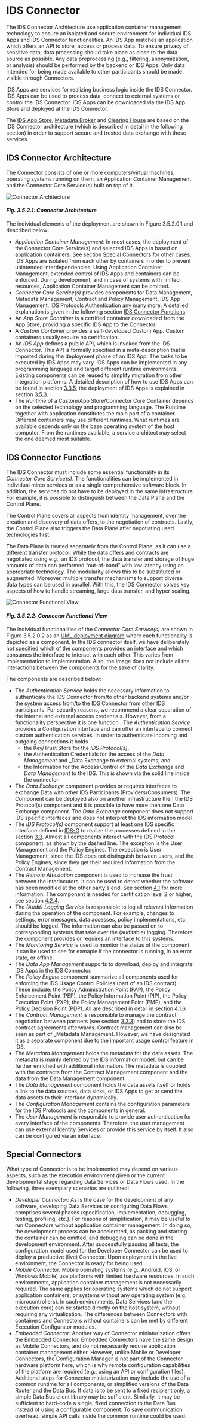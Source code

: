 # IDS Connector

The IDS Connector Architecture use application container management technology to ensure an isolated and secure environment for individual IDS Apps and IDS Connector functionalities. An IDS App matches an application which offers an API to store, access or process data. To ensure privacy of sensitive data, data processing should take place as close to the data source as possible. Any data preprocessing (e.g., filtering, anonymization, or analysis) should be performed by the backend or IDS Apps. Only data intended for being made available to other participants should be made visible through Connectors.

IDS Apps are services for realizing business logic inside the IDS Connector. IDS Apps can be used to process data, connect to external systems or control the IDS Connector. IDS Apps can be downloaded via the IDS App Store and deployed at the IDS Connector.

The [IDS App Store](3_5_3_App_Store_and_Data_Apps.md), [Metadata Broker](3_5_4_Broker.md) and [Clearing House](3_5_5_Clearing_House.md) are based on the IDS Connector architecture (which is described in detail in the following section) in order to support secure and trusted data exchange with these services.

## IDS Connector Architecture

The Connector consists of one or more computers/virtual machines, operating systems running on them, an Application Container Management and the Connector Core Service(s) built on top of it. 

![Connector Architecture](media/connector_architecture.png)
#### _Fig. 3.5.2.1: Connector Architecture_

The individual elements of the deployment are shown in Figure 3.5.2.0.1 and described below:
- _Application Container Management_: In most cases, the deployment of the Connector Core Service(s) and selected IDS Apps is based on application containers. See section [Special Connectors](#special-connectors) for other cases. IDS Apps are isolated from each other by containers in order to prevent unintended interdependencies. Using Application Container Management, extended control of IDS Apps and containers can be enforced. During development, and in case of systems with limited resources, Application Container Management can be omitted.  
- _Connector Core Service(s)_ provides components for Data Management, Metadata Management, Contract and Policy Management, IDS App Management, IDS Protocols Authentication any many more. A detailed explanation is given in the following section [IDS Connector Functions](#ids-connector-functions).
- An _App Store Container_ is a certified container downloaded from the App Store, providing a specific IDS App to the Connector.
- A _Custom Container_ provides a self-developed Custom App. Custom containers usually require no certification. 
- An _IDS App_ defines a public API, which is invoked from the IDS Connector. This API is formally specified in a meta-description that is imported during the deployment phase of an IDS App. The tasks to be executed by IDS Apps may vary. IDS Apps can be implemented in any programming language and target different runtime environments. Existing components can be reused to simplify migration from other integration platforms. A detailed description of how to use IDS Apps can be found in section [3.3.5](../../3_3_Process_Layer/3_3_5_Publishing_and_using_Data_Apps.md), the deployment of IDS Apps is explained in section [3.5.3](3_5_3_App_Store_and_Data_Apps.md).
- The _Runtime_ of a Custom/App Store/Connector Core Container depends on the selected technology and programming language. The Runtime together with application constitutes the main part of a container. Different containers may use different runtimes. What runtimes are available depends only on the base operating system of the host computer. From the runtimes available, a service architect may select the one deemed most suitable.

## IDS Connector Functions

The IDS Connector must include some essential functionality in its _Connector Core Service(s)_. The functionalities can be implemented in individual mirco services or as a single comprehensive software block. In addition, the services do not have to be deployed in the same infrastructure. For example, it is possible to distinguish between the Data Plane and the Control Plane. 

The Control Plane covers all aspects from identity management, over the creation and discovery of data offers, to the negotiation of contracts. Lastly, the Control Plane also triggers the Data Plane after negotiating used technologies first. 

The Data Plane is treated separately from the Control Plane, as it can use a different transfer protocol. While the data offers and contracts are negotiated using e.g., an IDS protocol, the data transfer and storage of huge amounts of data can performed “out-of-band” with low latency using an appropriate technology. The modularity allows this to be substituted or augmented. Moreover, multiple transfer mechanisms to support diverse data types can be used in parallel. With this, the IDS Connector solves key aspects of how to handle streaming, large data transfer, and hyper scaling.

![Connector Functional View](media/connector_functional_view.png)
#### _Fig. 3.5.2.2: Connector Functional View_

The individual functionalities of the _Connector Core Service(s)_ are shown in Figure 3.5.2.0.2 as an [UML deployment diagram](https://www.omg.org/spec/UML/2.5.1/) where each functionality is depicted as a component. In the IDS connector itself, we have deliberately not specified which of the components provides an interface and which consumes the interface to interact with each other. This varies from implementation to implementation. Also, the image does not include all the interactions between the components for the sake of clarity.

The components are described below:

- The _Authentication Service_ holds the necessary information to authenticate the IDS Connector from/to other backend systems and/or the system access from/to the IDS Connector from other IDS participants. For security reasons, we recommend a clear separation of the internal and external access credentials. However, from a functionality perspective it is one function
. The _Authentication Service_ provides a Configuration interface and can offer an interface to connect custom authentication services. In order to authenticate incoming and outgoing connections it holds
	- the Key/Trust Store for the _IDS Protocol(s)_, 
	- the Authentication Credentials for the access of the _Data Management_ and _Data Exchange to external systems, and 
	- the Information for the Access Control of the _Data Exchange_ and _Data Management_ to the IDS.
This is shown via the solid line inside the connector. 
- The _Data Exchange_ component provides or requires interfaces to exchange Data with other IDS Participants (Providers/Consumers). The Component can be deployed also on another infrastructure then the IDS Protocol(s) component and it is possible to have more then one Data Exchange component. The _Data Exchange_ component does not support IDS specific interfaces and does not interpret the IDS information model.
- The _IDS Protocol(s)_ component support at least one IDS specific interface defined in [IDS-G](https://github.com/International-Data-Spaces-Association/IDS-G) to realize the processes defined in the section [3.3](../../3_3_Process_Layer). Almost all components interact with the IDS Protocol component, as shown by the dashed line. The exception is the User Management and the Policy Engines. The exception is User Management, since the IDS does not distinguish between users, and the Policy Engines, since they get their required information from the Contract Management. 
- The _Remote Attestation_ component is used to increase the trust between the interlocutors. It can be used to detect whether the software has been modified at the other party's end. See section [4.1](../../../4_Perspectives_of_the_Reference_Architecture_Model/4_1_Security_Perspective) for more information. The component is needed for certification level 2 or higher, see section [4.2.4](../../../4_Perspectives_of_the_Reference_Architecture_Model/4_2_Certification_Perspective/4_2_4_Component_Certification.md).
- The _(Audit) Logging Service_ is responsible to log all relevant information during the operation of the component. For example, changes to settings, error messages, data accesses, policy implementations, etc. should be logged. The information can also be passed on to corresponding systems that take over the (auditable) logging. Therefore the component provides or requires an interface to this systems. 
- The _Monitoring Service_  is used to monitor the status of the component. It can be used to see for exmaple if the connector is running, in an error state, or offline.
- The _Data App Management_  supports to download, deploy and integrate IDS Apps in the IDS Connector.
- The _Policy Engine_ component summarize all components used for enforcing the IDS Usage Control Policies (part of an IDS contract). These include:  the Policy Administration Point (PAP), the Policy Enforcement Point (PEP), the Policy Information Point (PIP), the Policy Execution Point (PXP), the Policy Management Point (PMP), and the Policy Decision Point (PDP). All are described in detail in section [4.1.6](../../../4_Perspectives_of_the_Reference_Architecture_Model/4_1_Security_Perspective/4_1_6_Usage_Control.md).
- The _Contract Management_ is responsible to manage the contract negotiation between partners (see section [3.3.3](../../3_Layers_of_the_Reference_Architecture_Model/3_3_Process_Layer/3_3_3_Contract_Negotiation.md)) and to store the IDS contract agreements afterwards. Contract management can also be seen as part of _Metadata Management. However, we have designated it as a separate component due to the important usage control feature in IDS.
- The _Metadata Management_  holds the metadata for the data assets. The metadata is mainly defined by the IDS information model, but can be further enriched with additional information. The metadata is coupled with the contracts from the Contract Management component and the data from the Data Management component.
- The _Data Management_ component holds the data assets itself or holds a link to the data sources, data sinks, or IDS Apps to get or send the data assets to their interface dynamically. 
- The _Configuration Management_ contains the configuration parameters for the IDS Protocols and the components in general.
- The _User Management_ is responsible to provide user authentication for every interface of the components. Therefore, the user management can use external Identity Services or provide this service by itself. It also can be configured via an interface.

## Special Connectors

What type of Connector is to be implemented may depend on various aspects, such as the execution environment given or the current developmental stage regarding Data Services or Data Flows used. In the following, three exemplary scenarios are outlined:

- _Developer Connector:_
As is the case for the development of any software, developing Data Services or configuring Data Flows comprises several phases (specification, implementation, debugging, testing, profiling, etc.). For reasons of simplification, it may be useful to run Connectors without application container management. In doing so, the development process can be accelerated, as packing and starting the container can be omitted, and debugging can be done in the development environment. After successfully passing all tests, the configuration model used for the Developer Connector can be used to deploy a productive (live) Connector. Upon deployment in the live environment, the Connector is ready for being used.
- _Mobile Connector:_
Mobile operating systems (e.g., Android, iOS, or Windows Mobile) use platforms with limited hardware resources. In such environments, application container management is not necessarily required. The same applies for operating systems which do not support application containers, or systems without any operating system (e.g. microcontrollers). In such environments, Data Services (and the execution core) can be started directly on the host system, without requiring any virtualization. The differences between Connectors with containers and Connectors without containers can be met by different Execution Configurator modules.
- _Embedded Connector:_
Another way of Connector miniaturization offers the Embedded Connector. Embedded Connectors have the same design as Mobile Connectors, and do not necessarily require application container management either. However, unlike Mobile or Developer Connectors, the Configuration Manager is not part of the Connector hardware platform here, which is why remote configuration capabilities of the platform are required (e.g., using an API or configuration files). Additional steps for Connector miniaturization may include the use of a common runtime for all components, or simplified versions of the Data Router and the Data Bus. If data is to be sent to a fixed recipient only, a simple Data Bus client library may be sufficient. Similarly, it may be sufficient to hard-code a single, fixed connection to the Data Bus instead of using a configurable component. To save communication overhead, simple API calls inside the common runtime could be used.
